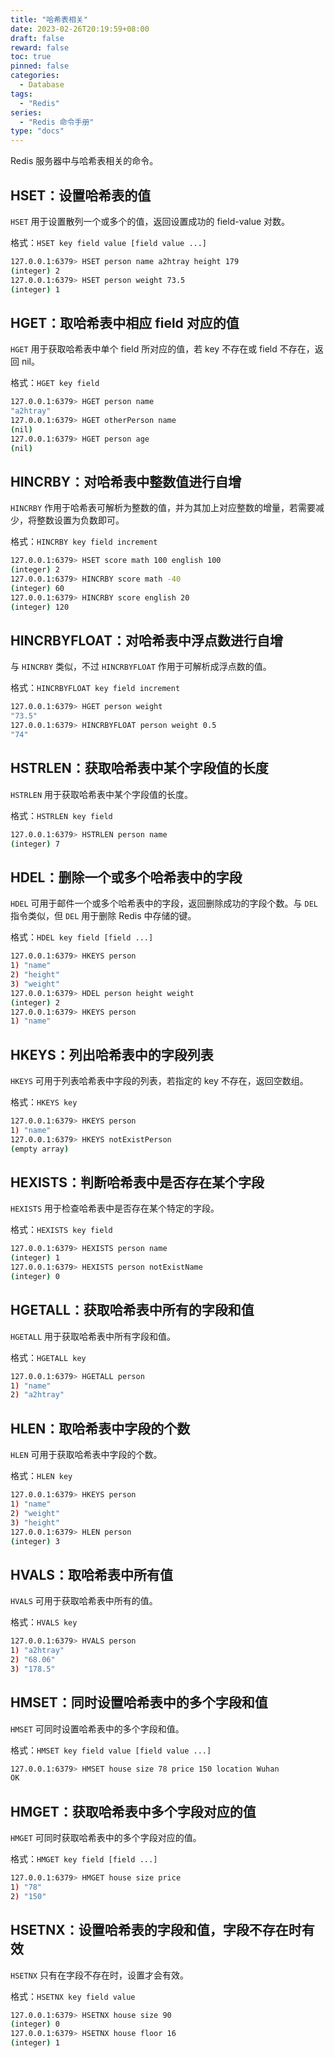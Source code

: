 ```yaml
---
title: "哈希表相关"
date: 2023-02-26T20:19:59+08:00
draft: false
reward: false
toc: true
pinned: false
categories:
  - Database
tags:
  - "Redis"
series:
  - "Redis 命令手册"
type: "docs"
---
```


Redis 服务器中与哈希表相关的命令。

<!--more-->

## HSET：设置哈希表的值

`HSET` 用于设置散列一个或多个的值，返回设置成功的 field-value 对数。

格式：`HSET key field value [field value ...]`

```bash
127.0.0.1:6379> HSET person name a2htray height 179
(integer) 2
127.0.0.1:6379> HSET person weight 73.5
(integer) 1
```

## HGET：取哈希表中相应 field 对应的值

`HGET` 用于获取哈希表中单个 field 所对应的值，若 key 不存在或 field 不存在，返回 nil。

格式：`HGET key field`

```bash
127.0.0.1:6379> HGET person name
"a2htray"
127.0.0.1:6379> HGET otherPerson name
(nil)
127.0.0.1:6379> HGET person age
(nil)
```

## HINCRBY：对哈希表中整数值进行自增

`HINCRBY` 作用于哈希表可解析为整数的值，并为其加上对应整数的增量，若需要减少，将整数设置为负数即可。

格式：`HINCRBY key field increment`

```bash
127.0.0.1:6379> HSET score math 100 english 100
(integer) 2
127.0.0.1:6379> HINCRBY score math -40
(integer) 60
127.0.0.1:6379> HINCRBY score english 20
(integer) 120
```

## HINCRBYFLOAT：对哈希表中浮点数进行自增

与 `HINCRBY` 类似，不过 `HINCRBYFLOAT` 作用于可解析成浮点数的值。

格式：`HINCRBYFLOAT key field increment`

```bash
127.0.0.1:6379> HGET person weight
"73.5"
127.0.0.1:6379> HINCRBYFLOAT person weight 0.5
"74"
```

## HSTRLEN：获取哈希表中某个字段值的长度

`HSTRLEN` 用于获取哈希表中某个字段值的长度。

格式：`HSTRLEN key field`

```bash
127.0.0.1:6379> HSTRLEN person name
(integer) 7
```

## HDEL：删除一个或多个哈希表中的字段

`HDEL` 可用于邮件一个或多个哈希表中的字段，返回删除成功的字段个数。与 `DEL` 指令类似，但 `DEL` 用于删除 Redis 中存储的键。

格式：`HDEL key field [field ...]`

```bash
127.0.0.1:6379> HKEYS person
1) "name"
2) "height"
3) "weight"
127.0.0.1:6379> HDEL person height weight
(integer) 2
127.0.0.1:6379> HKEYS person
1) "name"
```

## HKEYS：列出哈希表中的字段列表

`HKEYS` 可用于列表哈希表中字段的列表，若指定的 key 不存在，返回空数组。

格式：`HKEYS key`

```bash
127.0.0.1:6379> HKEYS person
1) "name"
127.0.0.1:6379> HKEYS notExistPerson
(empty array)
```

## HEXISTS：判断哈希表中是否存在某个字段

`HEXISTS` 用于检查哈希表中是否存在某个特定的字段。

格式：`HEXISTS key field`

```bash
127.0.0.1:6379> HEXISTS person name
(integer) 1
127.0.0.1:6379> HEXISTS person notExistName
(integer) 0
```

## HGETALL：获取哈希表中所有的字段和值

`HGETALL` 用于获取哈希表中所有字段和值。

格式：`HGETALL key`

```bash
127.0.0.1:6379> HGETALL person
1) "name"
2) "a2htray"
```

## HLEN：取哈希表中字段的个数

`HLEN` 可用于获取哈希表中字段的个数。

格式：`HLEN key`

```bash
127.0.0.1:6379> HKEYS person
1) "name"
2) "weight"
3) "height"
127.0.0.1:6379> HLEN person
(integer) 3
```

## HVALS：取哈希表中所有值

`HVALS` 可用于获取哈希表中所有的值。

格式：`HVALS key`

```bash
127.0.0.1:6379> HVALS person
1) "a2htray"
2) "68.06"
3) "178.5"
```

## HMSET：同时设置哈希表中的多个字段和值

`HMSET` 可同时设置哈希表中的多个字段和值。

格式：`HMSET key field value [field value ...]`

```bash
127.0.0.1:6379> HMSET house size 78 price 150 location Wuhan
OK
```

## HMGET：获取哈希表中多个字段对应的值

`HMGET` 可同时获取哈希表中的多个字段对应的值。

格式：`HMGET key field [field ...]`

```bash
127.0.0.1:6379> HMGET house size price
1) "78"
2) "150"
```

## HSETNX：设置哈希表的字段和值，字段不存在时有效

`HSETNX` 只有在字段不存在时，设置才会有效。

格式：`HSETNX key field value`

```bash
127.0.0.1:6379> HSETNX house size 90
(integer) 0
127.0.0.1:6379> HSETNX house floor 16
(integer) 1
```

